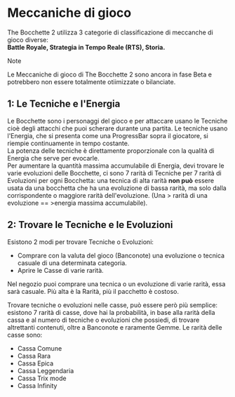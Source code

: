 # Meccaniche di gioco
The Bocchette 2 utilizza 3 categorie di classificazione di meccanche di gioco diverse:<br>
**Battle Royale, Strategia in Tempo Reale (RTS), Storia.**<br>

> [!NOTE]
> Le Meccaniche di gioco di The Bocchette 2 sono ancora in fase Beta e potrebbero non essere totalmente otiimizzate o bilanciate.

## 1: Le Tecniche e l'Energia
Le Bocchette sono i personaggi del gioco e per attaccare usano le Tecniche cioè degli attacchi che puoi scherare durante una partita. Le tecniche usano l'Energia, che si presenta come una ProgressBar sopra il giocatore, si riempie continuamente in tempo costante.<br>
La potenza delle tecniche è direttamente proporzionale con la qualità di Energia che serve per evocarle.<br>
Per aumentare la quantità massima accumulabile di Energia, devi trovare le varie evoluzioni delle Bocchette, ci sono 7 rarità di Tecniche per 7 rarità di Evoluzioni per ogni Bocchetta: una tecnica di alta rarità **non può** essere usata da una bocchetta che ha una evoluzione di bassa rarità, ma solo dalla corrispondente o maggiore rarità dell'evoluzione. (Una > rarità di una evoluzione == >energia massima accumulabile).

## 2: Trovare le Tecniche e le Evoluzioni
Esistono 2 modi per trovare Tecniche o Evoluzioni: 
- Comprare con la valuta del gioco (Banconote) una evoluzione o tecnica casuale di una determinata categoria.
- Aprire le Casse di varie rarità.

Nel negozio puoi comprare una tecnica o un evoluzione di varie rarità, essa sarà casuale. Più alta è la Rarità, più il pacchetto è costoso.

Trovare tecniche o evoluzioni nelle casse, può essere però più semplice: esistono 7 rarità di casse, dove hai la probabilità, in base alla rarità della cassa e al numero di tecniche o evoluzioni che possiedi, di trovare altrettanti contenuti, oltre a Banconote e raramente Gemme. Le rarità delle casse sono:
- Cassa Comune
- Cassa Rara
- Cassa Epica
- Cassa Leggendaria
- Cassa Trix mode
- Cassa Infinity